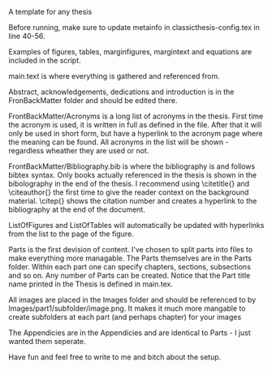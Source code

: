 A template for any thesis

Before running, make sure to update metainfo in classicthesis-config.tex in line 40-56.

Examples of figures, tables, marginfigures, margintext and equations are included in the script.

main.text is where everything is gathered and referenced from.

Abstract, acknowledgements, dedications and introduction is in the FronBackMatter folder and should be edited there.

FrontBackMatter/Acronyms is a long list of acronyms in the thesis. First time the acronym is used, it is written in full as defined in the file. After that it will only be used in short form, but have a hyperlink to the acronym page where the meaning can be found. All acronyms in the list will be shown - regardless wheather they are used or not.

FrontBackMatter/Bibliography.bib is where the bibliography is and follows bibtex syntax. Only books actually referenced in the thesis is shown in the bibolography in the end of the thesis. I recommend using \citetitle{} and \citeauthor{} the first time to give the reader context on the background material. \citep{} shows the citation number and creates a hyperlink to the bibliography at the end of the document.

ListOfFigures and ListOfTables will automatically be updated with hyperlinks from the list to the page of the figure.

Parts is the first devision of content. I've chosen to split parts into files to make everything more managable. The Parts themselves are in the Parts folder. Within each part one can specify chapters, sections, subsections and so on.
Any number of Parts can be created. Notice that the Part title name printed in the Thesis is defined in main.tex.

All images are placed in the Images folder and should be referenced to by Images/part1/subfolder/image.png. It makes it much more mangable to create subfolders at each part (and perhaps chapter) for your images

The Appendicies are in the Appendicies and are identical to Parts - I just wanted them seperate.


Have fun and feel free to write to me and bitch about the setup.
